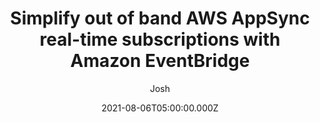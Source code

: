 ---
date: "2021-08-06T05:00:00.000Z"
title: "Simplify out of band AWS AppSync real-time subscriptions with Amazon EventBridge"
author: "Josh"
summary: "AWS AppSync is a managed GraphQL service that can enable real-time data through the use of GraphQL subscriptions. Subscriptions are implemented and managed between the client and backend in AppSync via WebSocket connections. Any data source exposed by an AppSync API can support subscriptions, including pre-integrated data sources such as Amazon DynamoDB and Amazon OpenSearch Service (successor to Amazon Elasticsearch Service) in addition to alternative data sources such as Amazon Neptune or Amazon QLDB."
redirect_link: https://aws.amazon.com/blogs/mobile/appsync-eventbridge/
---